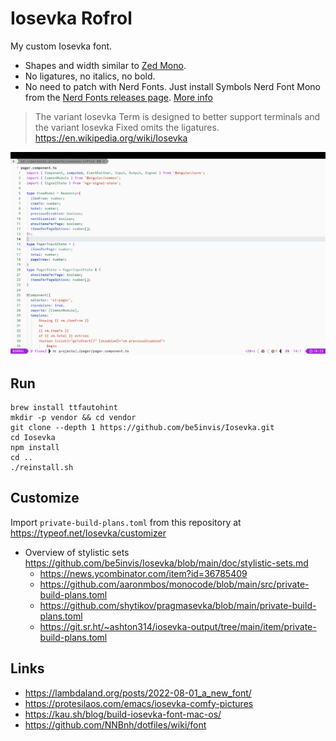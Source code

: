 # Iosevka Rofrol

My custom Iosevka font.

- Shapes and width similar to [Zed Mono](https://github.com/zed-industries/zed-fonts).
- No ligatures, no italics, no bold.
- No need to patch with Nerd Fonts. Just install Symbols Nerd Font Mono from the [Nerd Fonts releases page](https://github.com/ryanoasis/nerd-fonts/releases). [More info](https://sw.kovidgoyal.net/kitty/faq/#kitty-is-not-able-to-use-my-favorite-font)

> The variant Iosevka Term is designed to better support terminals and the variant Iosevka Fixed omits the ligatures. <https://en.wikipedia.org/wiki/Iosevka>

![](screenshot.png)

## Run

```shell
brew install ttfautohint
mkdir -p vendor && cd vendor
git clone --depth 1 https://github.com/be5invis/Iosevka.git
cd Iosevka
npm install
cd ..
./reinstall.sh
```

## Customize

Import `private-build-plans.toml` from this repository at <https://typeof.net/Iosevka/customizer>

- Overview of stylistic sets <https://github.com/be5invis/Iosevka/blob/main/doc/stylistic-sets.md>
  - <https://news.ycombinator.com/item?id=36785409>
  - <https://github.com/aaronmbos/monocode/blob/main/src/private-build-plans.toml>
  - <https://github.com/shytikov/pragmasevka/blob/main/private-build-plans.toml>
  - <https://git.sr.ht/~ashton314/iosevka-output/tree/main/item/private-build-plans.toml>

## Links

- <https://lambdaland.org/posts/2022-08-01_a_new_font/>
- <https://protesilaos.com/emacs/iosevka-comfy-pictures>
- <https://kau.sh/blog/build-iosevka-font-mac-os/>
- <https://github.com/NNBnh/dotfiles/wiki/font>
